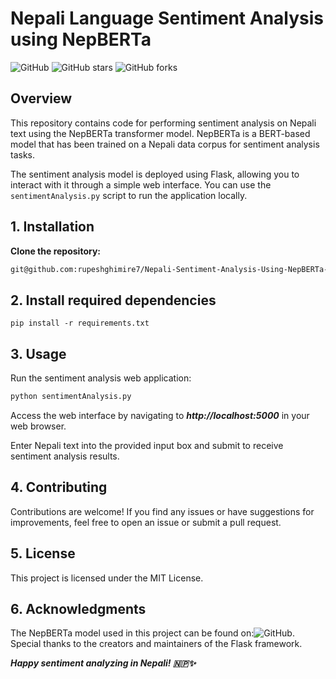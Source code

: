 # Nepali Language Sentiment Analysis using NepBERTa

![GitHub](https://img.shields.io/github/license/rupeshghimire7/nepali-sentiment-analysis)
![GitHub stars](https://img.shields.io/github/stars/rupeshghimire7/nepali-sentiment-analysis)
![GitHub forks](https://img.shields.io/github/forks/rupeshghimire7/nepali-sentiment-analysis)

## Overview

This repository contains code for performing sentiment analysis on Nepali text using the NepBERTa transformer model. NepBERTa is a BERT-based model that has been trained on a Nepali data corpus for sentiment analysis tasks.

The sentiment analysis model is deployed using Flask, allowing you to interact with it through a simple web interface. You can use the `sentimentAnalysis.py` script to run the application locally.

## 1.  Installation

**Clone the repository:**

   ```bash
   git@github.com:rupeshghimire7/Nepali-Sentiment-Analysis-Using-NepBERTa-.git
  ```

## 2. Install required dependencies
```
pip install -r requirements.txt
```

## 3. Usage
Run the sentiment analysis web application:

```bash
python sentimentAnalysis.py
```
Access the web interface by navigating to ***http://localhost:5000*** in your web browser.

Enter Nepali text into the provided input box and submit to receive sentiment analysis results.

## 4. Contributing
Contributions are welcome! If you find any issues or have suggestions for improvements, feel free to open an issue or submit a pull request.


## 5. License
This project is licensed under the MIT License.

## 6. Acknowledgments
The NepBERTa model used in this project can be found on:![GitHub](https://nepberta.github.io).
Special thanks to the creators and maintainers of the Flask framework.


***Happy sentiment analyzing in Nepali! 🇳🇵✨***

